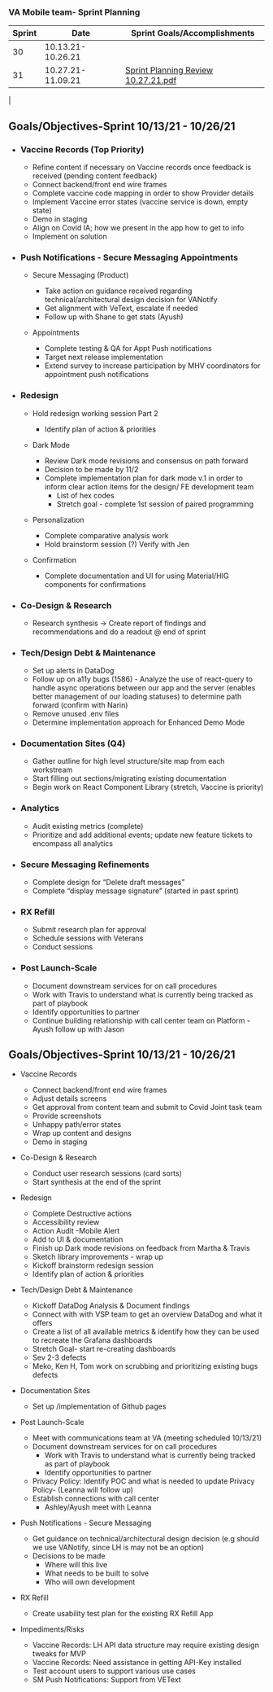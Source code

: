 ### VA Mobile team- Sprint Planning


| Sprint | Date | Sprint Goals/Accomplishments | 
| --- | --- | --- |
| 30| 10.13.21-10.26.21 |  |
| 31| 10.27.21-11.09.21 | [Sprint Planning Review 10.27.21.pdf](https://github.com/department-of-veterans-affairs/va.gov-team/files/7442720/Sprint.Planning.Review.10.27.21.pdf)
 |




## Goals/Objectives-Sprint 10/13/21 - 10/26/21

- ### Vaccine Records (Top Priority)
  - Refine content if necessary  on Vaccine records once feedback is received (pending content feedback)
  - Connect backend/front end wire frames 
  - Complete vaccine code mapping in order to show Provider details
  - Implement Vaccine error states (vaccine service is down, empty state) 
  - Demo in staging
  - Align on Covid IA; how we present in the app how to get to info
  - Implement on solution

- ### Push Notifications - Secure Messaging Appointments
   - Secure Messaging (Product)
      - Take action on  guidance received regarding technical/architectural design decision for VANotify
     - Get alignment with VeText, escalate if needed
     - Follow up with Shane to get stats (Ayush)

  - Appointments 
     - Complete testing & QA for Appt Push notifications
     - Target next release implementation
     - Extend survey to increase participation by MHV coordinators for appointment push notifications

- ### Redesign
  - Hold redesign working session Part 2
    - Identify plan of action & priorities

  - Dark Mode 
    - Review Dark mode revisions and consensus on path forward 
    - Decision to be made by 11/2 
    - Complete implementation plan for dark mode v.1 in order to inform clear action items for the design/ FE development team
        - List  of hex codes 
        - Stretch goal - complete 1st session of paired programming 
  - Personalization 
     - Complete comparative analysis work 
    - Hold brainstorm session (?) Verify with Jen 

  - Confirmation
    - Complete documentation and UI for using Material/HIG components for confirmations

- ### Co-Design & Research
    - Research synthesis → Create report of findings and recommendations and do a readout @ end of sprint 

- ### Tech/Design Debt & Maintenance
     - Set up alerts in DataDog 
     - Follow up on a11y bugs (1586)
      - Analyze  the use of react-query to handle async operations between our app and the server (enables better management of our loading statuses) to determine          path forward (confirm with Narin)
    - Remove unused .env files
    - Determine implementation approach for Enhanced Demo Mode 

- ### Documentation Sites (Q4)
  - Gather outline for high level structure/site map from each workstream 
  - Start filling out sections/migrating existing documentation
  - Begin work on React Component Library (stretch, Vaccine is priority)

- ### Analytics 
  - Audit existing metrics (complete) 
  - Prioritize and add additional events; update new feature tickets to encompass all analytics


- ### Secure Messaging Refinements
  - Complete design for “Delete draft messages” 
  - Complete “display message signature” (started in past sprint)

- ### RX Refill
  - Submit research plan for approval
  - Schedule sessions with Veterans
  - Conduct sessions

- ### Post Launch-Scale
  - Document downstream services for on call procedures
  - Work with Travis to understand what is currently being tracked as part of playbook
  - Identify opportunities to partner
  - Continue building relationship with call center team on Platform - Ayush follow up with Jason

















## Goals/Objectives-Sprint 10/13/21 - 10/26/21

- Vaccine Records
  - Connect backend/front end wire frames 
  - Adjust details screens
  - Get approval from content team and submit to Covid Joint task team
  - Provide screenshots
  - Unhappy path/error states
  - Wrap up content and designs
  - Demo in staging

- Co-Design & Research
  - Conduct user research sessions (card sorts)
  - Start synthesis at the end of the sprint

- Redesign
  - Complete Destructive actions 
  - Accessibility review
  - Action Audit -Mobile Alert
  - Add to UI & documentation
  - Finish up Dark mode revisions on feedback from Martha & Travis
  - Sketch library improvements - wrap up 
  - Kickoff brainstorm redesign session
  - Identify plan of action & priorities

- Tech/Design Debt & Maintenance
  - Kickoff DataDog Analysis & Document findings
  - Connect with with VSP team to get an overview DataDog and what it offers
  - Create a list of all available metrics & identify how they can be used to recreate the Grafana dashboards 
  - Stretch Goal- start re-creating dashboards
  - Sev 2-3 defects
  - Meko, Ken H, Tom work on scrubbing and prioritizing existing bugs defects

- Documentation Sites
  - Set up /implementation of Github pages

- Post Launch-Scale
  - Meet with communications team at VA  (meeting scheduled 10/13/21) 
  - Document downstream services for on call procedures
    - Work with Travis to understand what is currently being tracked as part of playbook
    - Identify opportunities to partner
  - Privacy Policy: Identify POC and what is needed to update Privacy Policy- (Leanna will follow up) 
  - Establish connections with call center 
    - Ashley/Ayush meet with Leanna 

- Push Notifications - Secure Messaging

  - Get guidance on technical/architectural design decision (e.g should we use VANotify, since LH is may not be an option) 
  - Decisions to be made
    - Where will this live
    - What needs to be built to solve
     - Who will own development

- RX Refill
  - Create usability test plan for the existing RX Refill App

- Impediments/Risks
  - Vaccine Records: LH API data structure may require existing design tweaks for MVP
  - Vaccine Records:  Need assistance in getting API-Key installed  
  - Test account users to support various use cases
  - SM Push Notifications: Support from VEText
